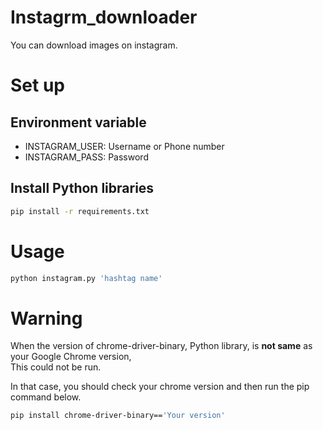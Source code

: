 # Instagrm_downloader

You can download images on instagram.

# Set up

## Environment variable

- INSTAGRAM_USER: Username or Phone number
- INSTAGRAM_PASS: Password

## Install Python libraries

```bash
pip install -r requirements.txt
```

# Usage

```bash
python instagram.py 'hashtag name'
```

# Warning

When the version of chrome-driver-binary, Python library, is **not same** as your Google Chrome version,  
This could not be run.

In that case, you should check your chrome version and then run the pip command below.

```bash
pip install chrome-driver-binary=='Your version'
```